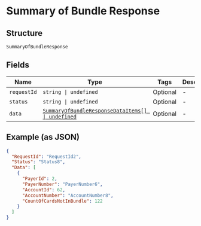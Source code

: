 
# Summary of Bundle Response

## Structure

`SummaryOfBundleResponse`

## Fields

| Name | Type | Tags | Description |
|  --- | --- | --- | --- |
| `requestId` | `string \| undefined` | Optional | - |
| `status` | `string \| undefined` | Optional | - |
| `data` | [`SummaryOfBundleResponseDataItems[] \| undefined`](../../doc/models/summary-of-bundle-response-data-items.md) | Optional | - |

## Example (as JSON)

```json
{
  "RequestId": "RequestId2",
  "Status": "Status8",
  "Data": [
    {
      "PayerId": 2,
      "PayerNumber": "PayerNumber6",
      "AccountId": 62,
      "AccountNumber": "AccountNumber8",
      "CountOfCardsNotInBundle": 122
    }
  ]
}
```

